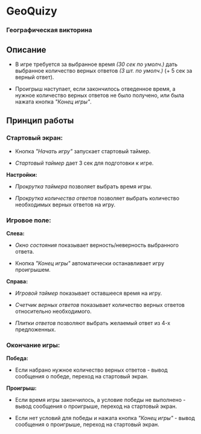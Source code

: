 # **GeoQuizy**  
  
### Географическая викторина 
  
## **Описание**

- В игре требуется за выбранное время *(30 сек по умолч.)* дать выбранное количество верных ответов *(3 шт. по умолч.)* (+ 5 сек за верный ответ).  
  
- Проигрыш наступает, если закончилось отведенное время, а нужное количество верных ответов не было получено, или была нажата кнопка *"Конец игры"*.  
  
## **Принцип работы**
  
### **Стартовый экран:**

- Кнопка *"Начать игру"* запускает стартовый таймер.
  
- *Стартовый таймер* дает 3 сек для подготовки к игре. 
  
**Настройки:**  
  
- *Прокрутка таймера* позволяет выбрать время игры.
  
- *Прокрутка количества ответов* позволяет выбрать количество необходимых верных ответов на игру.
  
### **Игровое поле:**  
  
**Слева:**  
  
- *Окно состояния* показывает верность/неверность выбранного ответа.  
  
- Кнопка *"Конец игры"* автоматически останавливает игру проигрышем.
  
**Справа:**  
  
- *Игровой таймер* показывает оставшееся время на игру.
  
- *Счетчик верных ответов* показывает количество верных ответов относительно необходимого.
  
- *Плитки ответов* позволяют выбрать желаемый ответ из 4-х предложенных.
  
### **Окончание игры:**
  
**Победа:**  
  
- Если набрано нужное количество верных ответов - вывод сообщения о победе, переход на стартовый экран.
  
**Проигрыш:**  
  
- Если время игры закончилось, а условие победы не выполнено - вывод сообщения о проигрыше, переход на стартовый экран.
  
- Если нет условий для победы и нажата кнопка *"Конец игры"* - вывод сообщения о проигрыше, переход на стартовый экран.
